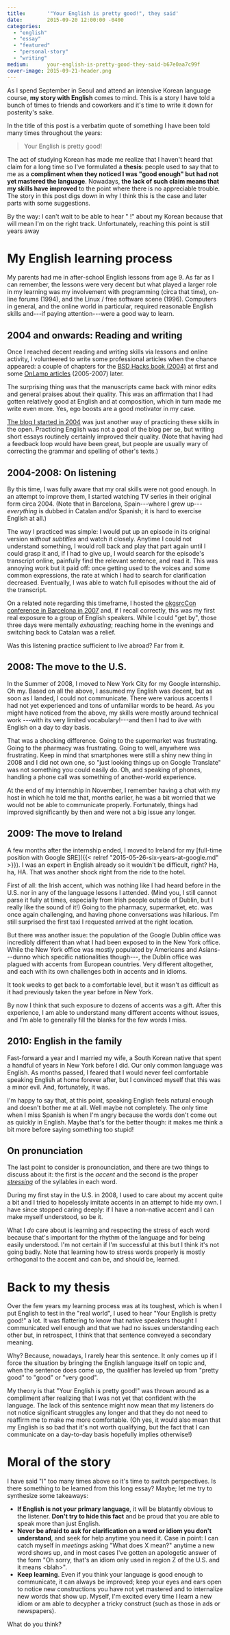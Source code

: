 ```yaml
---
title:       '"Your English is pretty good!", they said'
date:        2015-09-20 12:00:00 -0400
categories:
  - "english"
  - "essay"
  - "featured"
  - "personal-story"
  - "writing"
medium:      your-english-is-pretty-good-they-said-b67e0aa7c99f
cover-image: 2015-09-21-header.png
---
```


As I spend September in Seoul and attend an intensive Korean language course, **my story with English** comes to mind. This is a story I have told a bunch of times to friends and coworkers and it's time to write it down for posterity's sake.

In the title of this post is a verbatim quote of something I have been told many times throughout the years:

> Your English is pretty good!

The act of studying Korean has made me realize that I haven't heard that claim for a long time so I've formulated a **thesis**: people used to say that to me as a **compliment when they noticed I was "good enough" but had not yet mastered the language**. Nowadays, **the lack of such claim means that my skills have improved** to the point where there is no appreciable trouble. The story in this post digs down in why I think this is the case and later parts with some suggestions.

By the way: I can't wait to be able to hear "  !" about my Korean because that will mean I'm on the right track. Unfortunately, reaching this point is still years away

# My English learning process

My parents had me in after-school English lessons from age 9. As far as I can remember, the lessons were very decent but what played a larger role in my learning was my involvement with programming (circa that time), on-line forums (1994), and the Linux / free software scene (1996). Computers in general, and the online world in particular, required reasonable English skills and---if paying attention---were a good way to learn.

## 2004 and onwards: Reading and writing

Once I reached decent reading and writing skills via lessons and online activity, I volunteered to write some professional articles when the chance appeared: a couple of chapters for the [BSD Hacks book (2004)](http://www.amazon.com/BSD-Hacks-Dru-Lavigne/dp/0596006799) at first and some [OnLamp articles](http://www.onlamp.com/) (2005-2007) later.

The surprising thing was that the manuscripts came back with minor edits and general praises about their quality. This was an affirmation that I had gotten relatively good at English and at composition, which in turn made me write even more. Yes, ego boosts are a good motivator in my case.

[The blog I started in 2004](http://julipedia.meroh.net/) was just another way of practicing these skills in the open. Practicing English was not a goal of the blog per se, but writing short essays routinely certainly improved their quality. (Note that having had a feedback loop would have been great, but people are usually wary of correcting the grammar and spelling of other's texts.)

## 2004-2008: On listening

By this time, I was fully aware that my oral skills were not good enough. In an attempt to improve them, I started watching TV series in their original form circa 2004. (Note that in Barcelona, Spain---where I grew up--- _everything_ is dubbed in Catalan and/or Spanish; it is hard to exercise English at all.)

The way I practiced was simple: I would put up an episode in its original version _without subtitles_ and watch it closely. Anytime I could not understand something, I would roll back and play that part again until I could grasp it and, if I had to give up, I would search for the episode's transcript online, painfully find the relevant sentence, and read it. This was annoying work but it paid off: once getting used to the voices and some common expressions, the rate at which I had to search for clarification decreased.  Eventually, I was able to watch full episodes without the aid of the transcript.

On a related note regarding this timeframe, I hosted the [pkgsrcCon conference in Barcelona in 2007](https://www.pkgsrc.org/pkgsrcCon/2007/) and, if I recall correctly, this was my first real exposure to a group of English speakers.  While I could "get by", those three days were mentally _exhausting_; reaching home in the evenings and switching back to Catalan was a relief.

Was this listening practice sufficient to live abroad? Far from it.

## 2008: The move to the U.S.

In the Summer of 2008, I moved to New York City for my Google internship. Oh my. Based on all the above, I assumed my English was decent, but as soon as I landed, I could not communicate. There were various accents I had not yet experienced and tons of unfamiliar words to be heard. As you might have noticed from the above, my skills were mostly around technical work ---with its very limited vocabulary!---and then I had to _live_ with English on a day to day basis.

That was a shocking difference. Going to the supermarket was frustrating.  Going to the pharmacy was frustrating. Going to well, anywhere was frustrating. Keep in mind that smartphones were still a shiny new thing in 2008 and I did not own one, so "just looking things up on Google Translate" was not something you could easily do. Oh, and speaking of phones, handling a phone call was something of another-world experience.

At the end of my internship in November, I remember having a chat with my host in which he told me that, months earlier, he was a bit worried that we would not be able to communicate properly. Fortunately, things had improved significantly by then and were not a big issue any longer.

## 2009: The move to Ireland

A few months after the internship ended, I moved to Ireland for my [full-time position with Google SRE]({{< relref "2015-05-26-six-years-at-google.md" >}}). I was an expert in English already so it wouldn't be difficult, right? Ha, ha, HA. That was another shock right from the ride to the hotel.

First of all: the Irish accent, which was nothing like I had heard before in the U.S. nor in any of the language lessons I attended. (Mind you, I still cannot parse it fully at times, especially from Irish people outside of Dublin, but I really like the sound of it!) Going to the pharmacy, supermarket, etc. was once again challenging, and having phone conversations was hilarious. I'm still surprised the first taxi I requested arrived at the right location.

But there was another issue: the population of the Google Dublin office was incredibly different than what I had been exposed to in the New York office.  While the New York office was mostly populated by Americans and Asians---dunno which specific nationalities though---, the Dublin office was plagued with accents from European countries. Very different altogether, and each with its own challenges both in accents and in idioms.

It took weeks to get back to a comfortable level, but it wasn't as difficult as it had previously taken the year before in New York.

By now I think that such exposure to dozens of accents was a gift. After this experience, I am able to understand many different accents without issues, and I'm able to generally fill the blanks for the few words I miss.

## 2010: English in the family

Fast-forward a year and I married my wife, a South Korean native that spent a handful of years in New York before I did. Our only common language was English. As months passed, I feared that I would never feel comfortable speaking English at home forever after, but I convinced myself that this was a minor evil. And, fortunately, it was.

I'm happy to say that, at this point, speaking English feels natural enough and doesn't bother me at all. Well maybe not completely. The only time when I miss Spanish is when I'm angry because the words don't come out as quickly in English. Maybe that's for the better though: it makes me think a bit more before saying something too stupid!

## On pronunciation

The last point to consider is pronounciation, and there are two things to discuss about it: the first is the _accent_ and the second is the proper _[stressing](https://en.wikipedia.org/wiki/Stress%20%28linguistics%29)_ of the syllables in each word.

During my first stay in the U.S. in 2008, I used to care about my accent quite a bit and I tried to hopelessly imitate accents in an attempt to hide my own.  I have since stopped caring deeply: if I have a non-native accent and I can make myself understood, so be it.

What I _do_ care about is learning and respecting the stress of each word because that's important for the rhythm of the language and for being easily understood. I'm not certain if I'm successful at this but I think it's not going badly. Note that learning how to stress words properly is mostly orthogonal to the accent and can be, and should be, learned.

# Back to my thesis

Over the few years my learning process was at its toughest, which is when I put English to test in the "real world", I used to hear "Your English is pretty good!" a lot. It was flattering to know that native speakers thought I communicated well enough and that we had no issues understanding each other but, in retrospect, I think that that sentence conveyed a secondary meaning.

Why? Because, nowadays, I rarely hear this sentence. It only comes up if I force the situation by bringing the English language itself on topic and, when the sentence does come up, the qualifier has leveled up from "pretty good" to "good" or "very good".

My theory is that "Your English is pretty good!" was thrown around as a compliment after realizing that I was not yet that confident with the language. The lack of this sentence might now mean that my listeners do not notice significant struggles any longer and that they do not need to reaffirm me to make me more comfortable. (Oh yes, it would also mean that my English is so bad that it's not worth qualifying, but the fact that I can communicate on a day-to-day basis hopefully implies otherwise!)

# Moral of the story

I have said "I" too many times above so it's time to switch perspectives. Is there something to be learned from this long essay? Maybe; let me try to synthesize some takeaways:

* **If English is not your primary language**, it will be blatantly obvious to the listener. **Don't try to hide this fact** and be proud that you are able to speak more than just English.
* **Never be afraid to ask for clarification on a word or idiom you don't understand**, and seek for help anytime you need it. Case in point: I can catch myself in _meetings_ asking "What does X mean?" anytime a new word shows up, and in most cases I've gotten an apologetic answer of the form "Oh sorry, that's an idiom only used in region Z of the U.S. and it means &lt;blah&gt;".
* **Keep learning**. Even if you think your language is good enough to communicate, it can always be improved; keep your eyes and ears open to notice new constructions you have not yet mastered and to internalize new words that show up. Myself, I'm excited every time I learn a new idiom or am able to decypher a tricky construct (such as those in ads or newspapers).

What do you think?
